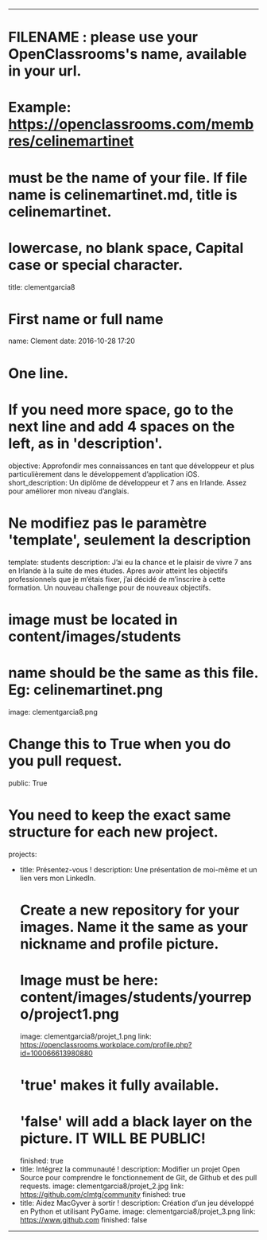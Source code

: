 ---

# FILENAME : please use your OpenClassrooms's name, available in your url.
# Example: https://openclassrooms.com/membres/celinemartinet
# must be the name of your file. If file name is celinemartinet.md, title is celinemartinet.
# lowercase, no blank space, Capital case or special character.
title: clementgarcia8

# First name or full name
name: Clement
date: 2016-10-28 17:20

# One line.
# If you need more space, go to the next line and add 4 spaces on the left, as in 'description'.
objective: Approfondir mes connaissances en tant que développeur et plus particulièrement dans le développement d’application iOS.
short_description: Un diplôme de développeur et 7 ans en Irlande. Assez pour améliorer mon niveau d’anglais.

# Ne modifiez pas le paramètre 'template', seulement la description
template: students
description:
    J’ai eu la chance et le plaisir de vivre 7 ans en Irlande à la suite de mes études.
    Apres avoir atteint les objectifs professionnels que je m’étais fixer, j’ai décidé de m’inscrire à cette formation.
    Un nouveau challenge pour de nouveaux objectifs.

# image must be located in content/images/students
# name should be the same as this file. Eg: celinemartinet.png
image: clementgarcia8.png

# Change this to True when you do you pull request.
public: True

# You need to keep the exact same structure for each new project.
projects:
  - title: Présentez-vous !
    description: Une présentation de moi-même et un lien vers mon LinkedIn.
    # Create a new repository for your images. Name it the same as your nickname and profile picture.
    # Image must be here: content/images/students/yourrepo/project1.png
    image: clementgarcia8/projet_1.png
    link: https://openclassrooms.workplace.com/profile.php?id=100066613980880
    # 'true' makes it fully available.
    # 'false' will add a black layer on the picture. IT WILL BE PUBLIC!
    finished: true
  - title: Intégrez la communauté !
    description: Modifier un projet Open Source pour comprendre le fonctionnement de Git, de Github et des pull requests. 
    image: clementgarcia8/projet_2.jpg
    link: https://github.com/clmtg/community
    finished: true
  - title: Aidez MacGyver à sortir !
    description: Création d’un jeu développé en Python et utilisant PyGame.
    image: clementgarcia8/projet_3.png
    link: https://www.github.com
    finished: false
---